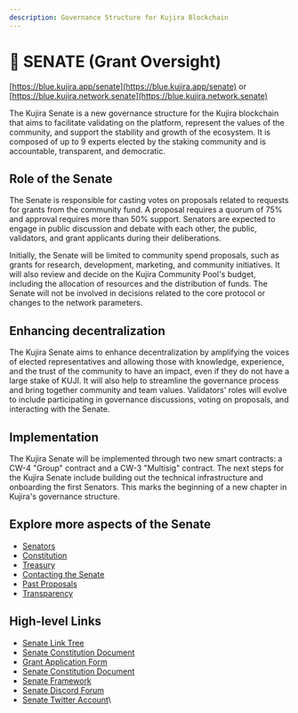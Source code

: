 ```yaml
---
description: Governance Structure for Kujira Blockchain
---
```


# 🗼 SENATE (Grant Oversight)

[https://blue.kujira.app/senate](https://blue.kujira.app/senate) or [https://blue.kujira.network.senate](https://blue.kujira.network.senate)

The Kujira Senate is a new governance structure for the Kujira blockchain that aims to facilitate validating on the platform, represent the values of the community, and support the stability and growth of the ecosystem. It is composed of up to 9 experts elected by the staking community and is accountable, transparent, and democratic.

## Role of the Senate

The Senate is responsible for casting votes on proposals related to requests for grants from the community fund. A proposal requires a quorum of 75% and approval requires more than 50% support. Senators are expected to engage in public discussion and debate with each other, the public, validators, and grant applicants during their deliberations.

Initially, the Senate will be limited to community spend proposals, such as grants for research, development, marketing, and community initiatives. It will also review and decide on the Kujira Community Pool's budget, including the allocation of resources and the distribution of funds. The Senate will not be involved in decisions related to the core protocol or changes to the network parameters.

## Enhancing decentralization

The Kujira Senate aims to enhance decentralization by amplifying the voices of elected representatives and allowing those with knowledge, experience, and the trust of the community to have an impact, even if they do not have a large stake of KUJI. It will also help to streamline the governance process and bring together community and team values. Validators' roles will evolve to include participating in governance discussions, voting on proposals, and interacting with the Senate.

## Implementation

The Kujira Senate will be implemented through two new smart contracts: a CW-4 "Group" contract and a CW-3 "Multisig" contract. The next steps for the Kujira Senate include building out the technical infrastructure and onboarding the first Senators. This marks the beginning of a new chapter in Kujira's governance structure.

## Explore more aspects of the Senate

* [Senators](senate/senators.md)
* [Constitution](senate/constitution.md)
* [Treasury](senate/treasury.md)
* [Contacting the Senate](senate/contacting-the-senate.md)
* [Past Proposals](senate/past-senate-proposals.md)
* [Transparency](senate/transparency.md)

## High-level Links

* [Senate Link Tree](https://heather-bandana-e21.notion.site/Links-to-all-the-Senate-documents-ac6e808eb3d3491f94f8450cb9575b1f)
* [Senate Constitution Document](https://heather-bandana-e21.notion.site/Kujira-Senate-Constitution-v0-1-604e5850cfdd41718634e04cf23119fa)
* [Grant Application Form](https://docs.google.com/forms/d/e/1FAIpQLSfHmfZ8R46FOi0d4dMM9-IUnmUyUlc9dB5rqKyoB2Wghs4jAA/viewform)
* [Senate Constitution Document](https://heather-bandana-e21.notion.site/Kujira-Senate-Constitution-v0-1-604e5850cfdd41718634e04cf23119fa)
* [Senate Framework](https://heather-bandana-e21.notion.site/The-Senate-framework-b52b1d888fe649f69361fe1f4809c380)
* [Senate Discord Forum](https://discord.com/channels/970650215801569330/1021059072050597920)
* [Senate Twitter Account](https://twitter.com/KujiraSenate)\
